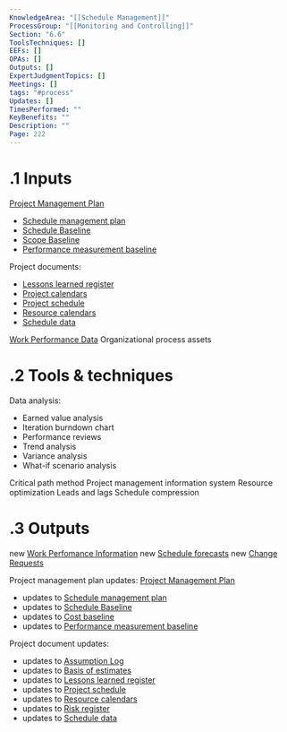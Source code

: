 ```yaml
---
KnowledgeArea: "[[Schedule Management]]"
ProcessGroup: "[[Monitoring and Controlling]]"
Section: "6.6"
ToolsTechniques: []
EEFs: []
OPAs: []
Outputs: []
ExpertJudgmentTopics: []
Meetings: []
tags: "#process"
Updates: []
TimesPerformed: ""
KeyBenefits: ""
Description: ""
Page: 222
---
```

# .1 Inputs
[Project Management Plan](Project%20Management%20Plan.md)
* [Schedule management plan](Schedule%20management%20plan.md)
* [Schedule Baseline](Schedule%20Baseline.md)
* [Scope Baseline](Scope%20Baseline.md)
* [Performance measurement baseline](Performance%20measurement%20baseline.md)

Project documents:
* [Lessons learned register](Lessons%20learned%20register.md)
* [Project calendars](Project%20calendars.md)
* [Project schedule](Project%20schedule.md)
* [Resource calendars](Resource%20calendars.md)
* [Schedule data](Schedule%20data.md)

[Work Performance Data](Work%20Performance%20Data.md)
Organizational process assets

# .2 Tools & techniques
Data analysis:
* Earned value analysis
* Iteration burndown chart
* Performance reviews
* Trend analysis
* Variance analysis
* What-if scenario analysis

Critical path method
Project management information system
Resource optimization
Leads and lags
Schedule compression

# .3 Outputs
new [Work Perfomance Information](Work%20Perfomance%20Information.md)
new [Schedule forecasts](Schedule%20forecasts.md)
new [Change Requests](Change%20Requests.md)

Project management plan updates: [Project Management Plan](Project%20Management%20Plan.md)
* updates to [Schedule management plan](Schedule%20management%20plan.md)
* updates to [Schedule Baseline](Schedule%20Baseline.md)
* updates to [Cost baseline](Cost%20baseline.md)
* updates to [Performance measurement baseline](Performance%20measurement%20baseline.md)

Project document updates:
* updates to [Assumption Log](Assumption%20Log.md)
* updates to [Basis of estimates](Basis%20of%20estimates.md)
* updates to [Lessons learned register](Lessons%20learned%20register.md)
* updates to [Project schedule](Project%20schedule.md)
* updates to [Resource calendars](Resource%20calendars.md)
* updates to [Risk register](Risk%20register.md)
* updates to [Schedule data](Schedule%20data.md)



